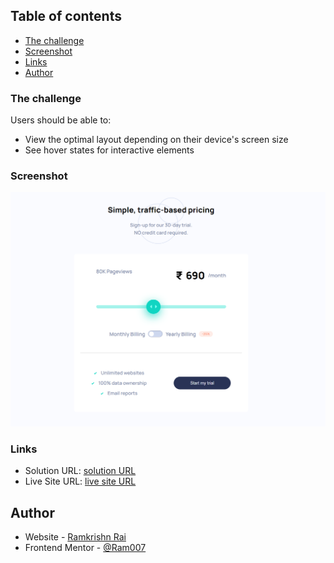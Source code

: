 ## Table of contents

  - [The challenge](#the-challenge)
  - [Screenshot](#screenshot)
  - [Links](#links)
- [Author](#author)

### The challenge

Users should be able to:

- View the optimal layout depending on their device's screen size
- See hover states for interactive elements

### Screenshot

![](./screenshot.png)


### Links

- Solution URL: [solution URL](https://www.frontendmentor.io/solutions/interactive-pricing-component-TbjdRReCr-)
- Live Site URL: [live site URL](https://ram0o7.github.io/interactive-pricing-componen/)


## Author

- Website - [Ramkrishn Rai](https://notYetReady.com)
- Frontend Mentor - [@Ram007](https://www.frontendmentor.io/profile/@Ram007)

